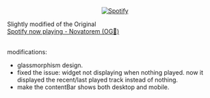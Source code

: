 
&nbsp;<div align="center">
    [![Spotify](https://spotify-ruby-tau.vercel.app/api/spotify)](https://open.spotify.com/user/31rzh7lcqbcfeulf7l2bheedtg7i)

   </div> 
   
<div align="left">
 Slightly modified of the Original <br> <a href="https://github.com/novatorem/novatorem">Spotify now playing - Novatorem (OG🖤)</a>
    
</div>

<br>

modifications:

<div align="left">
   <ul>
     <li>glassmorphism design.</li>
     <li>fixed the issue: widget not displaying when nothing played. now it displayed the recent/last played track instead of nothing.</li>
     <li>make the contentBar shows both desktop and mobile.</li>
   </ul>
</div>
